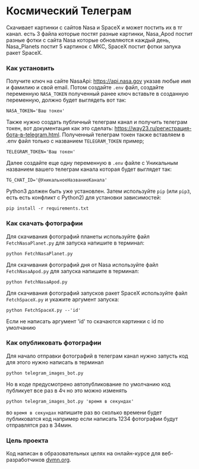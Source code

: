 # Космический Телеграм

Скачивает картинки с сайтов Nasa и SpaceX и может постить их в тг канал. есть 3 файла которые постят разные картинки, Nasa_Apod постит разные фотки с сайта Nasa которые обновляются каждый день, Nasa_Planets постит 5 картинок с МКС, SpaceX постит фотки запука ракет SpaceX.

### Как установить

Получите ключ на сайте NasaApi: https://api.nasa.gov указав любые имя и фамилию и свой email. Потом создайте `.env` файл, создайте переменную `NASA_TOKEN` полученный ранее ключ вставьте в созданную переменную, должно будет выглядеть вот так:

```
NASA_TOKEN='Ваш токен'
```

Также нужно создать публичный телеграм канал и получить телеграм токен, вот документация как это сделать: https://way23.ru/регистрация-бота-в-telegram.html.  Полученный телеграм токен также вставляем в .env файл только с названием `TELEGRAM_TOKEN` пример;

```
TELEGRAM_TOKEN='Ваш токен'
```

 Далее создайте еще одну переменную в `.env` файле с Уникальным названием вашего телеграм канала которая будет выглядет так:

```
TG_CHAT_ID='@УникальноеНазваниеКанала'
```

Python3 должен быть уже установлен. 
Затем используйте `pip` (или `pip3`, есть есть конфликт с Python2) для установки зависимостей:
```
pip install -r requirements.txt
```
### Как скачать фотографии

Для скачивания фотографий планеты используйте файл `FetchNasaPlanet.py` для запуска напишите в терминал:

```
python FetchNasaPlanet.py
```
Для скачивания фотографий дня от Nasa используйте файл `FetchNasaApod.py` для запуска напишите в терминал:

```
python FetchNasaApod.py
```

Для скачивания фотографий запусков ракет SpaceX используйте файл `FetchSpaceX.py` и укажите аргумент запуска:

```
python FetchSpaceX.py --'id'
```

Если не написать аргумент 'id' то скачаются картинки с id по умолчанию

### Как опубликовать фотографии

Для начало отправки фотографий в телеграм канал нужно запусть код для этого нужно написать в терминал

```
python telegram_images_bot.py
```

Но в коде предусмотрено автопубликование по умолчанию код публикует все раз в 4ч но это можно изменять

```
python telegram_images_bot.py 'время в секундах'
```

во `время в секундах` напишите раз во сколько времени будет публиковатся код например если написать 1234 фотографии будут отправлятся раз в 34мин.

### Цель проекта

Код написан в образовательных целях на онлайн-курсе для веб-разработчиков [dvmn.org](https://dvmn.org/).
